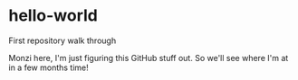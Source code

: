 # hello-world
First repository walk through

Monzi here, I'm just figuring this GitHub stuff out. So we'll see where I'm at in a few months time!
